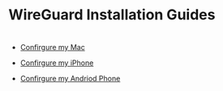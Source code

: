 # WireGuard Installation Guides
#


- [Confirgure my Mac](mac_installation.html)

- [Confirgure my iPhone](ios_installation.html)

- [Confirgure my Andriod Phone](android_installation.html)
